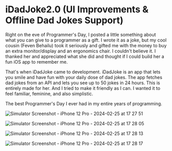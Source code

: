 # iDadJoke2.0 (UI Improvements & Offline Dad Jokes Support)

Right on the eve of Programmer's Day, I posted a little something about what you can give to a programmer as a gift. I wrote it as a joke, but my cool cousin (Feven Behailu) took it seriously and gifted me with the money to buy an extra monitor/display and an ergonomics chair. I couldn't believe it. I thanked her and appreciated what she did and thought if I could build her a fun iOS app to remember me.

That's when iDadJoke came to development. iDadJoke is an app that lets you smile and have fun with your daily dose of dad jokes. The app fetches dad jokes from an API and lets you see up to 50 jokes in 24 hours. This is entirely made for her. And I tried to make it friendly as I can. I wanted it to feel familiar, feminine, and also simplistic.

The best Programmer's Day I ever had in my entire years of programming.

![Simulator Screenshot - iPhone 12 Pro - 2024-02-25 at 17 27 51](https://github.com/yohannescodes/iDadJoke2.0/assets/58071246/68e7eaa2-c055-4e1f-9b98-6434792049dc)

![Simulator Screenshot - iPhone 12 Pro - 2024-02-25 at 17 28 05](https://github.com/yohannescodes/iDadJoke2.0/assets/58071246/3c33c704-b678-46d0-8215-9a6c81cb0964)

![Simulator Screenshot - iPhone 12 Pro - 2024-02-25 at 17 28 13](https://github.com/yohannescodes/iDadJoke2.0/assets/58071246/89e7b5b9-ea63-4abb-9988-87fc36eae336)

![Simulator Screenshot - iPhone 12 Pro - 2024-02-25 at 17 28 17](https://github.com/yohannescodes/iDadJoke2.0/assets/58071246/e2fb60b9-f873-42a0-8e79-1ac630208e95)
